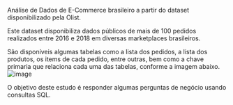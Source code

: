 Análise de Dados de E-Commerce brasileiro a partir do dataset disponibilizado pela Olist.

Este dataset disponibiliza dados públicos de mais de 100 pedidos realizados entre 2016 e 2018 em diversas marketplaces brasileiros.

São disponíveis algumas tabelas como a lista dos pedidos, a lista dos produtos, os items de cada pedido, entre outras, bem como a chave primaria que relaciona cada uma das tabelas, conforme a imagem abaixo.
![image](https://github.com/gsalmei/Ecommerce_SQL/assets/134868461/db8a7a84-1bdb-4188-a1fb-691d8b5df81e)

O objetivo deste estudo é responder algumas perguntas de negócio usando consultas SQL.
